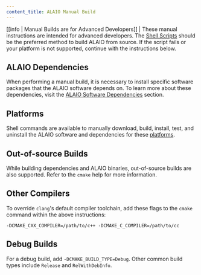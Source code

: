 ```yaml
---
content_title: ALAIO Manual Build
---
```


[[info | Manual Builds are for Advanced Developers]]
| These manual instructions are intended for advanced developers. The [Shell Scripts](../01_shell-scripts/index.md) should be the preferred method to build ALAIO from source. If the script fails or your platform is not supported, continue with the instructions below.

## ALAIO Dependencies

When performing a manual build, it is necessary to install specific software packages that the ALAIO software depends on. To learn more about these dependencies, visit the [ALAIO Software Dependencies](00_alaio-dependencies.md) section.

## Platforms

Shell commands are available to manually download, build, install, test, and uninstall the ALAIO software and dependencies for these [platforms](03_platforms/index.md).

## Out-of-source Builds

While building dependencies and ALAIO binaries, out-of-source builds are also supported. Refer to the `cmake` help for more information.

## Other Compilers

To override `clang`'s default compiler toolchain, add these flags to the `cmake` command within the above instructions:

`-DCMAKE_CXX_COMPILER=/path/to/c++ -DCMAKE_C_COMPILER=/path/to/cc`

## Debug Builds

For a debug build, add `-DCMAKE_BUILD_TYPE=Debug`. Other common build types include `Release` and `RelWithDebInfo`.
